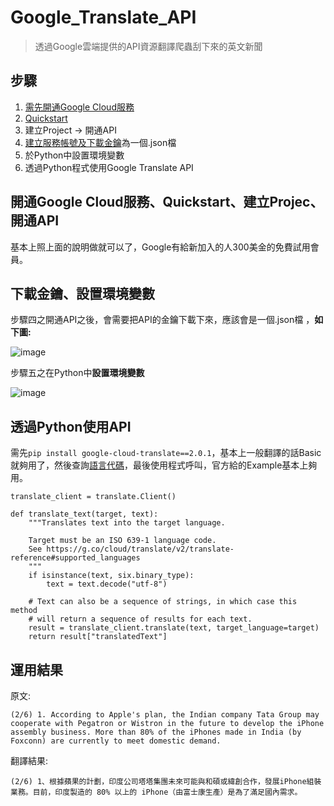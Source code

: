 # Google_Translate_API
> 透過Google雲端提供的API資源翻譯爬蟲刮下來的英文新聞

## 步驟
1. [需先開通Google Cloud服務](https://console.cloud.google.com/freetrial/signup/tos?hl=zh-tw)
2. [Quickstart](https://cloud.google.com/translate/docs/quickstarts?hl=zh_TW)
3. 建立Project $\rightarrow$ 開通API
4. [建立服務帳號及下載金鑰](https://support.google.com/a/answer/7378726?hl=zh-Hant)為一個.json檔
5. 於Python中設置環境變數
6. 透過Python程式使用Google Translate API

## 開通Google Cloud服務、Quickstart、建立Projec、開通API
基本上照上面的說明做就可以了，Google有給新加入的人300美金的免費試用會員。

## 下載金鑰、設置環境變數
步驟四之開通API之後，會需要把API的金鑰下載下來，應該會是一個.json檔 ，**如下圖:**

![image](https://user-images.githubusercontent.com/101493861/197342544-ab43d069-89e5-4d06-bc2d-c887ba5982e8.png)

步驟五之在Python中**設置環境變數**

![image](https://user-images.githubusercontent.com/101493861/197342606-4801d290-7a5a-468c-9be4-eb0dbf44da8d.png)


## 透過Python使用API
需先`pip install google-cloud-translate==2.0.1`，基本上一般翻譯的話Basic就夠用了，然後查詢[語言代碼](https://support.google.com/googleplay/android-developer/table/4419860?hl=zh-Hant)，最後使用程式呼叫，官方給的Example基本上夠用。

```
translate_client = translate.Client()

def translate_text(target, text):
    """Translates text into the target language.

    Target must be an ISO 639-1 language code.
    See https://g.co/cloud/translate/v2/translate-reference#supported_languages
    """    
    if isinstance(text, six.binary_type):
        text = text.decode("utf-8")

    # Text can also be a sequence of strings, in which case this method
    # will return a sequence of results for each text.
    result = translate_client.translate(text, target_language=target)
    return result["translatedText"]
 ```
 
 ## 運用結果
 
 原文:
 ```
 (2/6) 1. According to Apple's plan, the Indian company Tata Group may cooperate with Pegatron or Wistron in the future to develop the iPhone assembly business. More than 80% of the iPhones made in India (by Foxconn) are currently to meet domestic demand.	
 ```
 翻譯結果:
 ```
 (2/6) 1、根據蘋果的計劃，印度公司塔塔集團未來可能與和碩或緯創合作，發展iPhone組裝業務。目前，印度製造的 80% 以上的 iPhone（由富士康生產）是為了滿足國內需求。
 ```
